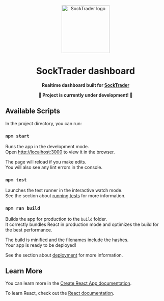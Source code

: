 <p align="center"><img width="150" height="150" src="https://raw.githubusercontent.com/cwouter/SockTrader/master/docs/SockTraderLogo.png" alt="SockTrader logo" /></p>

<h1 align="center">SockTrader dashboard</h1>
<p align="center"><b>Realtime dashboard built for <a href="https://github.com/cwouter/SockTrader">SockTrader</a></b></p>

<p align="center"><b>🚧 Project is currently under development! 🚧</b></p>

## Available Scripts

In the project directory, you can run:

### `npm start`

Runs the app in the development mode.<br>
Open [http://localhost:3000](http://localhost:3000) to view it in the browser.

The page will reload if you make edits.<br>
You will also see any lint errors in the console.

### `npm test`

Launches the test runner in the interactive watch mode.<br>
See the section about [running tests](https://facebook.github.io/create-react-app/docs/running-tests) for more information.

### `npm run build`

Builds the app for production to the `build` folder.<br>
It correctly bundles React in production mode and optimizes the build for the best performance.

The build is minified and the filenames include the hashes.<br>
Your app is ready to be deployed!

See the section about [deployment](https://facebook.github.io/create-react-app/docs/deployment) for more information.

## Learn More

You can learn more in the [Create React App documentation](https://facebook.github.io/create-react-app/docs/getting-started).

To learn React, check out the [React documentation](https://reactjs.org/).
